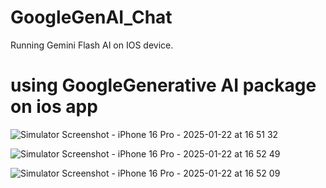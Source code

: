 # GoogleGenAI_Chat
Running Gemini Flash AI on IOS device.

# using GoogleGenerative AI package on ios app

![Simulator Screenshot - iPhone 16 Pro - 2025-01-22 at 16 51 32](https://github.com/user-attachments/assets/8d4a0444-39a1-42cf-99a9-bdc319adf4c0)


>

![Simulator Screenshot - iPhone 16 Pro - 2025-01-22 at 16 52 49](https://github.com/user-attachments/assets/664bd63c-6947-4265-bc8d-27636e40410d)


>


![Simulator Screenshot - iPhone 16 Pro - 2025-01-22 at 16 52 09](https://github.com/user-attachments/assets/fc6931eb-4215-430e-8260-3b7a638562fa)

